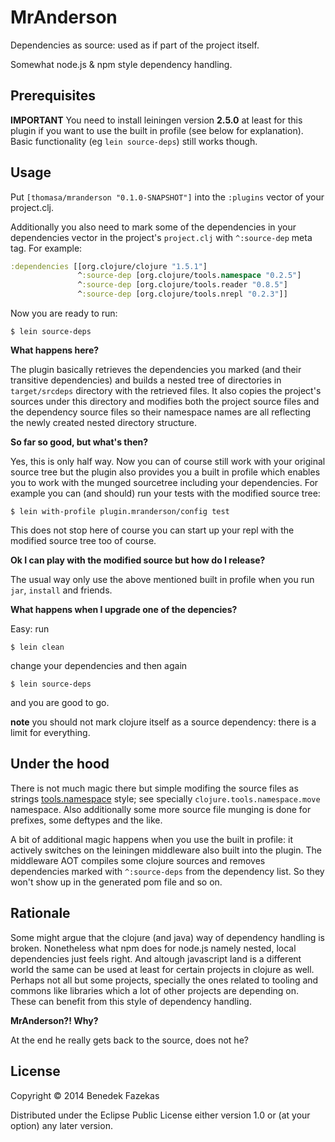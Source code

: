 # MrAnderson

Dependencies as source: used as if part of the project itself.

Somewhat node.js & npm style dependency handling.

## Prerequisites

**IMPORTANT** You need to install leiningen version **2.5.0** at least for this plugin if you want to use the built in profile (see below for explanation). Basic functionality (eg `lein source-deps`) still works though.

## Usage

Put `[thomasa/mranderson "0.1.0-SNAPSHOT"]` into the `:plugins` vector of your project.clj.

Additionally you also need to mark some of the dependencies in your dependencies vector in the project's `project.clj` with `^:source-dep` meta tag. For example:

```clojure
:dependencies [[org.clojure/clojure "1.5.1"]
               ^:source-dep [org.clojure/tools.namespace "0.2.5"]
               ^:source-dep [org.clojure/tools.reader "0.8.5"]
               ^:source-dep [org.clojure/tools.nrepl "0.2.3"]]
```

Now you are ready to run:

    $ lein source-deps

**What happens here?**

The plugin basically retrieves the dependencies you marked (and their transitive dependencies) and builds a nested tree of directories in `target/srcdeps` directory with the retrieved files. It also copies the project's sources under this directory and modifies both the project source files and the dependency source files so their namespace names are all reflecting the newly created nested directory structure.

**So far so good, but what's then?**

Yes, this is only half way. Now you can of course still work with your original source tree but the plugin also provides you a built in profile which enables you to work with the munged sourcetree including your dependencies. For example you can (and should) run your tests with the modified source tree:

    $ lein with-profile plugin.mranderson/config test

This does not stop here of course you can start up your repl with the modified source tree too of course.

**Ok I can play with the modified source but how do I release?**

The usual way only use the above mentioned built in profile when you run `jar`, `install` and friends.

**What happens when I upgrade one of the depencies?**

Easy: run

    $ lein clean

change your dependencies and then again

    $ lein source-deps

and you are good to go.

**note** you should not mark clojure itself as a source dependency: there is a limit for everything.

## Under the hood

There is not much magic there but simple modifing the source files as strings [tools.namespace](https://github.com/clojure/tools.namespace) style; see specially `clojure.tools.namespace.move` namespace. Also additionally some more source file munging is done for prefixes, some deftypes and the like.

A bit of additional magic happens when you use the built in profile: it actively switches on the leiningen middleware also built into the plugin. The middleware AOT compiles some clojure sources and removes dependencies marked with `^:source-deps` from the dependency list. So they won't show up in the generated pom file and so on.

## Rationale

Some might argue that the clojure (and java) way of dependency handling is broken. Nonetheless what npm does for node.js namely nested, local dependencies just feels right. And altough javascript land is a different world the same can be used at least for certain projects in clojure as well. Perhaps not all but some projects, specially the ones related to tooling and commons like libraries which a lot of other projects are depending on. These can benefit from this style of dependency handling.

**MrAnderson?! Why?**

At the end he really gets back to the source, does not he?

## License

Copyright © 2014 Benedek Fazekas

Distributed under the Eclipse Public License either version 1.0 or (at
your option) any later version.
